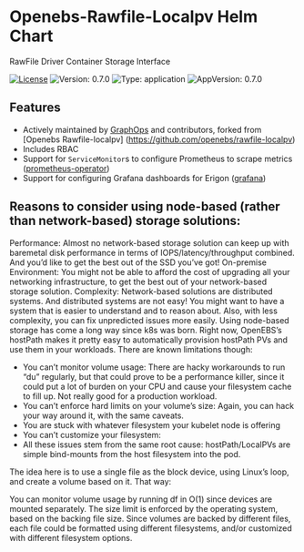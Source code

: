 # Openebs-Rawfile-Localpv Helm Chart

RawFile Driver Container Storage Interface

[![License](https://img.shields.io/badge/License-Apache%202.0-blue.svg)](https://opensource.org/licenses/Apache-2.0) ![Version: 0.7.0](https://img.shields.io/badge/Version-0.7.0-informational?style=flat-square) ![Type: application](https://img.shields.io/badge/Type-application-informational?style=flat-square) ![AppVersion: 0.7.0](https://img.shields.io/badge/AppVersion-0.7.0-informational?style=flat-square)

## Features

- Actively maintained by [GraphOps](https://graphops.xyz) and contributors, forked from [Openebs Rawfile-localpv] (https://github.com/openebs/rawfile-localpv)
- Includes RBAC
- Support for `ServiceMonitor`s to configure Prometheus to scrape metrics ([prometheus-operator](https://github.com/prometheus-operator/prometheus-operator))
- Support for configuring Grafana dashboards for Erigon ([grafana](https://github.com/grafana/helm-charts/tree/main/charts/grafana))

## Reasons to consider using node-based (rather than network-based) storage solutions:

Performance: Almost no network-based storage solution can keep up with baremetal disk performance in terms of IOPS/latency/throughput combined. And you’d like to get the best out of the SSD you’ve got!
On-premise Environment: You might not be able to afford the cost of upgrading all your networking infrastructure, to get the best out of your network-based storage solution.
Complexity: Network-based solutions are distributed systems. And distributed systems are not easy! You might want to have a system that is easier to understand and to reason about. Also, with less complexity, you can fix unpredicted issues more easily.
Using node-based storage has come a long way since k8s was born. Right now, OpenEBS’s hostPath makes it pretty easy to automatically provision hostPath PVs and use them in your workloads. There are known limitations though:

- You can’t monitor volume usage: There are hacky workarounds to run “du” regularly, but that could prove to be a performance killer, since it could put a lot of burden on your CPU and cause your filesystem cache to fill up. Not really good for a production workload.
- You can’t enforce hard limits on your volume’s size: Again, you can hack your way around it, with the same caveats.
- You are stuck with whatever filesystem your kubelet node is offering
- You can’t customize your filesystem:
- All these issues stem from the same root cause: hostPath/LocalPVs are simple bind-mounts from the host filesystem into the pod.

The idea here is to use a single file as the block device, using Linux’s loop, and create a volume based on it. That way:

You can monitor volume usage by running df in O(1) since devices are mounted separately.
The size limit is enforced by the operating system, based on the backing file size.
Since volumes are backed by different files, each file could be formatted using different filesystems, and/or customized with different filesystem options.

